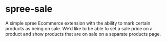 # spree-sale

A simple spree Ecommerce extension with the ability to mark certain products as being on sale. We’d like to be able to set a sale price on a product and show products that are on sale on a separate products page. 
